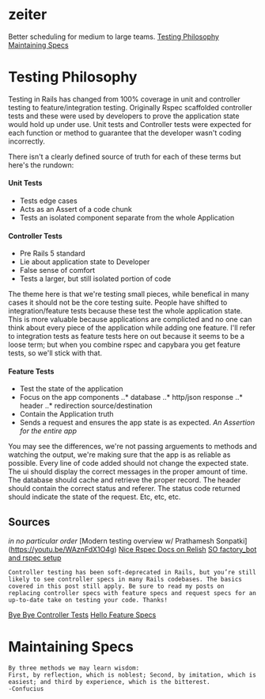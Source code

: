 # zeiter
Better scheduling for medium to large teams.
[Testing Philosophy](#testing-philosophy)
[Maintaining Specs](#maintaining-specs)

# Testing Philosophy
Testing in Rails has changed from 100% coverage in unit and controller testing to feature/integration testing.  Originally Rspec scaffolded controller tests and these were used by developers to prove the application state would hold up under use.  Unit tests and Controller tests were expected for each function or method to guarantee that the developer wasn't coding incorrectly.

There isn't a clearly defined source of truth for each of these terms but here's the rundown:
#### Unit Tests
* Tests edge cases
* Acts as an Assert of a code chunk
* Tests an isolated component separate from the whole Application

#### Controller Tests
* Pre Rails 5 standard
* Lie about application state to Developer
* False sense of comfort
* Tests a larger, but still isolated portion of code

The theme here is that we're testing small pieces, while benefical in many cases it should not be the core testing suite.  People have shifted to integration/feature tests because these test the whole application state.  This is more valuable because applications are complicted and no one can think about every piece of the application while adding one feature.  I'll refer to integration tests as feature tests here on out because it seems to be a loose term; but when you combine rspec and capybara you get feature tests, so we'll stick with that.

#### Feature Tests
* Test the state of the application
* Focus on the app components
..* database
..* http/json response
..* header
..* redirection source/destination
* Contain the Application truth
* Sends a request and ensures the app state is as expected. *An Assertion for the entire app*

You may see the differences, we're not passing arguements to methods and watching the output, we're making sure that the app is as reliable as possible.  Every line of code added should not change the expected state.  The ui should display the correct messages in the proper amount of time.  The database should cache and retrieve the proper record.  The header should contain the correct status and referer.  The status code returned should indicate the state of the request.  Etc, etc, etc.

## Sources
*in no particular order*
[Modern testing overview w/ Prathamesh Sonpatki] (https://youtu.be/WAznFdX1O4g)
[Nice Rspec Docs on Relish](https://relishapp.com/rspec/rspec-rails/v/3-7/docs)
[SO factory_bot and rspec setup](https://stackoverflow.com/questions/10925116/got-error-cant-be-blank-rails-test)

```
Controller testing has been soft-deprecated in Rails, but you’re still likely to see controller specs in many Rails codebases. The basics covered in this post still apply. Be sure to read my posts on replacing controller specs with feature specs and request specs for an up-to-date take on testing your code. Thanks!
```
[Bye Bye Controller Tests](https://everydayrails.com/2012/04/07/testing-series-rspec-controllers.html)
[Hello Feature Specs](https://everydayrails.com/2016/09/05/replace-rspec-controller-tests.html)

# Maintaining Specs
```
By three methods we may learn wisdom: 
First, by reflection, which is noblest; Second, by imitation, which is easiest; and third by experience, which is the bitterest. 
-Confucius
```